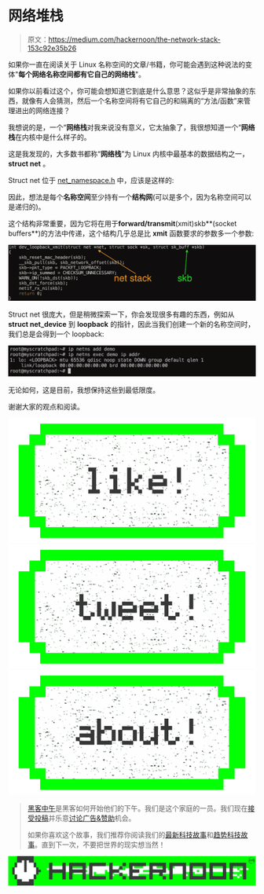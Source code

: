 # 网络堆栈

> 原文：<https://medium.com/hackernoon/the-network-stack-153c92e35b26>

如果你一直在阅读关于 Linux 名称空间的文章/书籍，你可能会遇到这种说法的变体"**每个网络名称空间都有它自己的网络栈**"。

如果你以前看过这个，你可能会想知道它到底是什么意思？这似乎是非常抽象的东西，就像有人会猜测，然后一个名称空间将有它自己的和隔离的“方法/函数”来管理进出的网络连接？

我想说的是，一个“**网络栈**对我来说没有意义，它太抽象了，我很想知道一个“**网络栈**在内核中是什么样子的。

这是我发现的，大多数书都称“**网络栈**”为 Linux 内核中最基本的数据结构之一， **struct net** 。

Struct net 位于 [net_namespace.h](https://github.com/torvalds/linux/blob/master/include/net/net_namespace.h#L48) 中，应该是这样的:

因此，想法是每个**名称空间**至少持有一个**结构网**(可以是多个，因为名称空间可以是递归的)。

这个结构非常重要，因为它将在用于**forward/transmit**(xmit)skb**(socket buffers**)的方法中传递，这个结构几乎总是比 **xmit** 函数要求的参数多一个参数:

![](img/ca4f471da4e99db68166a5eb4e0f2531.png)

Struct net 很庞大，但是稍微探索一下，你会发现很多有趣的东西，例如从 **struct net_device** 到 **loopback** 的指针，因此当我们创建一个新的名称空间时，我们总是会得到一个 loopback:

![](img/f2ac8c396d707441e77ad46a854106c1.png)

无论如何，这是目前，我想保持这些到最低限度。

谢谢大家的观点和阅读。

[![](img/50ef4044ecd4e250b5d50f368b775d38.png)](http://bit.ly/HackernoonFB)[![](img/979d9a46439d5aebbdcdca574e21dc81.png)](https://goo.gl/k7XYbx)[![](img/2930ba6bd2c12218fdbbf7e02c8746ff.png)](https://goo.gl/4ofytp)

> [黑客中午](http://bit.ly/Hackernoon)是黑客如何开始他们的下午。我们是这个家庭的一员。我们现在[接受投稿](http://bit.ly/hackernoonsubmission)并乐意[讨论广告&赞助](mailto:partners@amipublications.com)机会。
> 
> 如果你喜欢这个故事，我们推荐你阅读我们的[最新科技故事](http://bit.ly/hackernoonlatestt)和[趋势科技故事](https://hackernoon.com/trending)。直到下一次，不要把世界的现实想当然！

![](img/be0ca55ba73a573dce11effb2ee80d56.png)